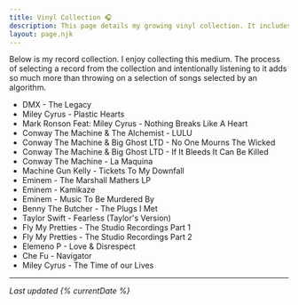 ```yaml
---
title: Vinyl Collection 🎧
description: This page details my growing vinyl collection. It includes photos of the cover, sleeves and the vinyl itself along with commentary on my thoughts of the packaging, and the music itself.
layout: page.njk
---
```


Below is my record collection. I enjoy collecting this medium. The process of selecting a record from the collection and intentionally listening to it adds so much more than throwing on a selection of songs selected by an algorithm.

- DMX - The Legacy
- Miley Cyrus - Plastic Hearts
- Mark Ronson Feat: Miley Cyrus - Nothing Breaks Like A Heart
- Conway The Machine & The Alchemist - LULU
- Conway The Machine & Big Ghost LTD - No One Mourns The Wicked
- Conway The Machine & Big Ghost LTD - If It Bleeds It Can Be Killed
- Conway The Machine - La Maquina
- Machine Gun Kelly - Tickets To My Downfall
- Eminem - The Marshall Mathers LP
- Eminem - Kamikaze
- Eminem - Music To Be Murdered By
- Benny The Butcher - The Plugs I Met
- Taylor Swift - Fearless (Taylor's Version)
- Fly My Pretties - The Studio Recordings Part 1
- Fly My Pretties - The Studio Recordings Part 2
- Elemeno P - Love & Disrespect
- Che Fu - Navigator
- Miley Cyrus - The Time of our Lives

---

_Last updated {% currentDate %}_